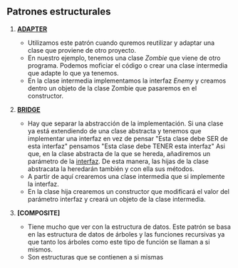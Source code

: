 ## Patrones estructurales

1. **[ADAPTER][adapterClass]**

   - Utilizamos este patrón cuando quremos reutilizar y adaptar una clase que proviene de otro proyecto.
   - En nuestro ejemplo, tenemos una clase *Zombie* que viene de otro programa. Podemos moficiar el código o crear una clase intermedia que adapte lo que ya tenemos.
   - En la clase intermedia implementamos la interfaz *Enemy* y creamos dentro un objeto de la clase Zombie que pasaremos en el constructor.

2. **[BRIDGE][bridge]**

    - Hay que separar la abstracción de la implementación. Si una clase ya está extendiendo de una clase abstracta y tenemos que implementar una interfaz en vez de pensar "Esta clase debe SER de esta interfaz" pensamos "Esta clase debe TENER esta interfaz"
   Asi que, en la clase abstracta de la que se hereda, añadiremos un parámetro de la [interfaz][interfaz]. De esta manera, las hijas de la clase abstracata la heredarán también y con ella sus métodos.
    - A partir de aquí crearemos una clase intermedia que si implemente la interfaz.
    - En la clase hija crearemos un constructor que modificará el valor del parámetro interfaz y creará un objeto de la clase intermedia.

3. **[COMPOSITE]**
    - Tiene mucho que ver con la estructura de datos. Este patrón se basa en las estructura de datos de árboles y las funciones recursivas ya que tanto los árboles como este tipo de función se llaman a si mismos.
    - Son estructuras que se contienen a si mismas

[adapterClass]:https://github.com/irinacadu/Design-patterns/blob/a41c496c2c05a5bd53a835632e5247096ec7bab7/src/main/java/designPatterns/designPatterns/PatronesEstructurales/Adapter/AdapterClasses/ZombieAdapter.java#L6
[bridge]:https://github.com/irinacadu/Design-patterns/blob/14f008340d5ed474a5d78906e91190689eabaecc/src/main/java/designPatterns/designPatterns/PatronesEstructurales/Bridge/Entities/Enemy.java#L8
[interfaz]:https://github.com/irinacadu/Design-patterns/blob/14f008340d5ed474a5d78906e91190689eabaecc/src/main/java/designPatterns/designPatterns/PatronesEstructurales/Bridge/Entities/Enemy.java#L8